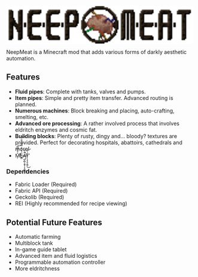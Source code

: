 <img align="middle" src="https://raw.githubusercontent.com/MeatWheeze/NeepMeat/1.18-dev/logo/banner_low.png" alt="NeepMeat Banner" width="500"/>

NeepMeat is a Minecraft mod that adds various forms of darkly aesthetic automation.

## Features

- **Fluid pipes**: Complete with tanks, valves and pumps.
- **Item pipes**: Simple and pretty item transfer. Advanced routing is planned.
- **Numerous machines**: Block breaking and placing, auto-crafting, smelting, etc.
- **Advanced ore processing**: A rather involved process that involves eldritch enzymes and cosmic fat.
- **Building blocks**: Plenty of rusty, dingy and... bloody? textures are provided. Perfect for decorating hospitals, abattoirs, cathedrals and more!
- M̵̛̦̽̊̀͆̿̕̕͝Ë̷͇́͐̓̉̿͌̃̈͋̀͝Ą̶̪̗̻͕͈̱͎̦̟͚̄̄͛̌̚̕͜T̴̜̖̝̖͈͙̺̦́̍̎̕͜͝

### Dependencies

- Fabric Loader (Required)
- Fabric API (Required)
- Geckolib (Required)
- REI (Highly recommended for recipe viewing)

## Potential Future Features

- Automatic farming
- Multiblock tank
- In-game guide tablet
- Advanced item and fluid logistics
- Programmable automation controller
- More eldritchness
